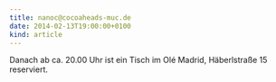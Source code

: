 ```yaml
--- 
title: nanoc@cocoaheads-muc.de
date: 2014-02-13T19:00:00+0100
kind: article
---
```


Danach ab ca. 20.00 Uhr ist ein Tisch im Olé Madrid, Häberlstraße 15 reserviert.
